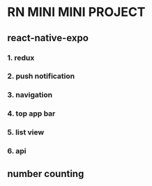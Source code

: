# RN MINI MINI PROJECT

## react-native-expo

### 1. redux
### 2. push notification
### 3. navigation
### 4. top app bar
### 5. list view
### 6. api

## number counting